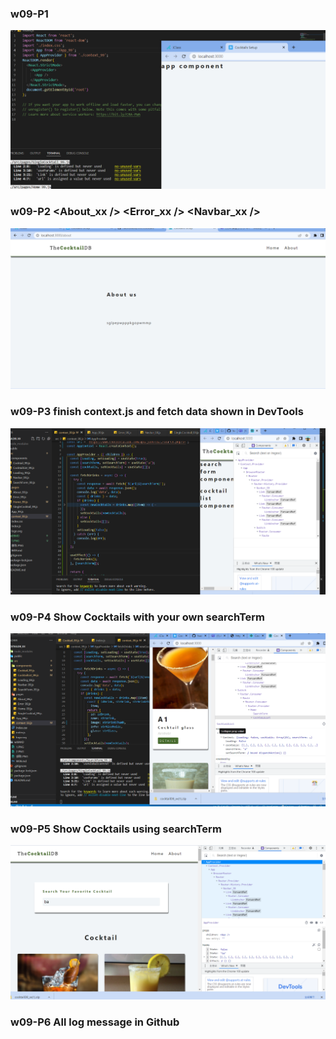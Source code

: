 ### w09-P1

![](擷取.PNG)

### w09-P2 <About_xx /> <Error_xx /> <Navbar_xx />

![](1.PNG)

### w09-P3 finish context.js and fetch data shown in DevTools

![](2.PNG)

### w09-P4 Show Cocktails with your own searchTerm

![](4.PNG)

### w09-P5 Show Cocktails using searchTerm
![](5.PNG)

### w09-P6 All log message in Github

